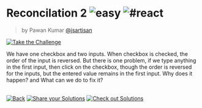 <!--info-header-start--><h1>Reconcilation 2 <img src="https://img.shields.io/badge/-easy-7aad0c" alt="easy"/> <img src="https://img.shields.io/badge/-%23react-999" alt="#react"/></h1><blockquote><p>by Pawan Kumar <a href="https://github.com/jsartisan" target="_blank">@jsartisan</a></p></blockquote><p><a href="https://frontend-challenges.com/challenges/366-reconcilation-2" target="_blank"><img src="https://img.shields.io/badge/-Take%20the%20Challenge-0d99ff?logo=javascript&logoColor=white" alt="Take the Challenge"/></a> </p><!--info-header-end-->

We have one checkbox and two inputs. When checkbox is checked, the order of the input is reversed. But there is one problem, if we type anything in the first input, then click on the checkbox, though the order is reversed for the inputs, but the entered value remains in the first input. 
Why does it happen? and What can we do to fix it?


<!--info-footer-start--><br><a href="../../README.md" target="_blank"><img src="https://img.shields.io/badge/-Back-grey" alt="Back"/></a> <a href="https://github.com/jsartisan/frontend-challenges/issues/new?template=answer.md&labels=answer,366,undefined&title=366%20-%20Reconcilation%202%20-%20undefined&body=" target="_blank"><img src="https://img.shields.io/badge/-Share%20your%20Solutions-teal" alt="Share your Solutions"/></a> <a href="https://github.com/jsartisan/frontend-challenges/issues?q=label%3A366+label%3Aanswer+sort%3Areactions-%2B1-desc" target="_blank"><img src="https://img.shields.io/badge/-Check%20out%20Solutions-de5a77?logo=awesome-lists&logoColor=white" alt="Check out Solutions"/></a> <!--info-footer-end-->